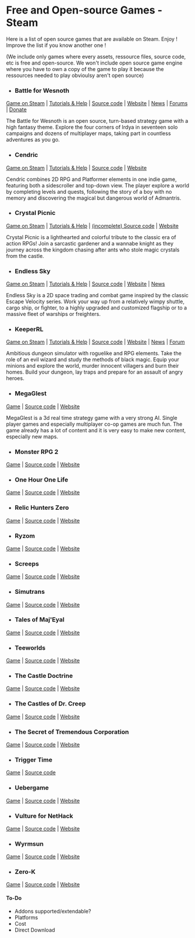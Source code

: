 # Free and Open-source Games - Steam

Here is a list of open source games that are available on Steam. Enjoy ! Improve the list if you know another one !

(We include only games where every assets, ressource files, source code, etc is free and open-source. We won't include open source game engine where you have to own a copy of the game to play it because the ressources needed to play obvioulsy aren't open source)

* ### Battle for Wesnoth
[Game on Steam](https://store.steampowered.com/app/599390/Battle_for_Wesnoth/) | [Tutorials & Help](https://wiki.wesnoth.org/Play) | [Source code](https://github.com/wesnoth/wesnoth) | [Website](https://www.wesnoth.org/) | [News](https://forums.wesnoth.org/viewforum.php?f=62) | [Forums](https://forums.wesnoth.org/) | [Donate](https://liberapay.com/Wesnoth/donate)

The Battle for Wesnoth is an open source, turn-based strategy game with a high fantasy theme. Explore the four corners of Irdya in seventeen solo campaigns and dozens of multiplayer maps, taking part in countless adventures as you go.

* ### Cendric
[Game on Steam](https://store.steampowered.com/app/681460/Cendric/) | [Tutorials & Help](https://cendric.gamepedia.com/Cendric_Wiki) | [Source code](https://github.com/tizian/Cendric2) | [Website](http://cendric.ch/)

Cendric combines 2D RPG and Platformer elements in one indie game, featuring both a sidescroller and top-down view. The player explore a world by completing levels and quests, following the story of a boy with no memory and discovering the magical but dangerous world of Admantris. 

* ### Crystal Picnic
[Game on Steam](https://store.steampowered.com/app/415890/Crystal_Picnic/) | [Tutorials & Help](https://github.com/Cloudxtreme/crystal-picnic) | [(incomplete) Source code](https://github.com/Cloudxtreme/crystal-picnic) | [Website](https://nooskewl.ca/crystal-picnic/)

Crystal Picnic is a lighthearted and colorful tribute to the classic era of action RPGs! Join a sarcastic gardener and a wannabe knight as they journey across the kingdom chasing after ants who stole magic crystals from the castle.

* ### Endless Sky
[Game on Steam](http://store.steampowered.com/app/404410/Endless_Sky/) | [Tutorials & Help](https://github.com/endless-sky/endless-sky/wiki/PlayersManual) | [Source code](https://github.com/endless-sky) | [Website](http://endless-sky.github.io/) | [News](http://endless-sky.github.io/blog.html)

Endless Sky is a 2D space trading and combat game inspired by the classic Escape Velocity series. Work your way up from a relatively wimpy shuttle, cargo ship, or fighter, to a highly upgraded and customized flagship or to a massive fleet of warships or freighters. 

* ### KeeperRL
[Game on Steam](https://store.steampowered.com/app/329970) | [Tutorials & Help](http://keeperrl.com/wiki/index.php?title=Main_Page) | [Source code](https://github.com/miki151/keeperrl) | [Website](http://keeperrl.com/) | [News](https://keeperrl.com/category/News/) | [Forum](https://keeperrl.com/forum/)

Ambitious dungeon simulator with roguelike and RPG elements. Take the role of an evil wizard and study the methods of black magic. Equip your minions and explore the world, murder innocent villagers and burn their homes. Build your dungeon, lay traps and prepare for an assault of angry heroes. 

* ### MegaGlest
[Game](https://store.steampowered.com/app/578870/MegaGlest/) | [Source code](https://github.com/MegaGlest) | [Website](https://megaglest.org/)

MegaGlest is a 3d real time strategy game with a very strong AI. Single player games and especially multiplayer co-op games are much fun. The game already has a lot of content and it is very easy to make new content, especially new maps. 

* ### Monster RPG 2
[Game](https://store.steampowered.com/app/409370/Monster_RPG_2/) | [Source code](https://github.com/Nooskewl/monster-rpg-2) | [Website](https://nooskewl.ca/monster-rpg-2/)

* ### One Hour One Life
[Game](https://store.steampowered.com/app/595690/One_Hour_One_Life/) | [Source code](https://github.com/jasonrohrer/OneLife) | [Website](https://onehouronelife.com/)

* ### Relic Hunters Zero
[Game](https://store.steampowered.com/app/382490/Relic_Hunters_Zero/) | [Source code](https://github.com/mventurelli/relichunterszero) | [Website](https://relichunters.com.br/)

* ### Ryzom
[Game](https://store.steampowered.com/app/373720/Ryzom/) | [Source code](https://bitbucket.org/account/user/ryzom/projects/PROJ) | [Website](https://ryzom.com/)

* ### Screeps
[Game](https://store.steampowered.com/app/464350/Screeps/) | [Source code](https://github.com/screeps/screeps) | [Website](https://screeps.com/)

* ### Simutrans
[Game](https://store.steampowered.com/app/434520/Simutrans/) | [Source code](https://github.com/aburch/simutrans) | [Website](https://www.simutrans.com/en/)

* ### Tales of Maj'Eyal
[Game](https://store.steampowered.com/app/259680/Tales_of_MajEyal/) | [Source code](https://te4.org/download) | [Website](https://te4.org/)

* ### Teeworlds
[Game](http://store.steampowered.com/app/380840/Teeworlds/) | [Source code](https://github.com/teeworlds) | [Website](https://www.teeworlds.com/)

* ### The Castle Doctrine
[Game](http://store.steampowered.com/app/249570/The_Castle_Doctrine/) | [Source code](https://sourceforge.net/p/hcsoftware/CastleDoctrine/ci/default/tree/?SetFreedomCookie) | [Website](http://thecastledoctrine.net/)

* ### The Castles of Dr. Creep
[Game](https://store.steampowered.com/app/517930/The_Castles_of_Dr_Creep/) | [Source code](https://github.com/segrax/DrCreep) | [Website](http://creep.sourceforge.net/)

* ### The Secret of Tremendous Corporation
[Game](https://store.steampowered.com/app/380140/The_Secret_of_Tremendous_Corporation/) | [Source code](https://github.com/dos1/AdventureTheGame) | [Website](https://tremendouscorp.com/)

* ### Trigger Time
[Game](https://store.steampowered.com/app/512920/Trigger_Time/) | [Source code](https://github.com/Sheph/TriggerTime)

* ### Uebergame
[Game](https://store.steampowered.com/app/391780/Uebergame/) | [Source code](https://github.com/Duion/Uebergame) | [Website](https://duion.com/games/uebergame/main)

* ### Vulture for NetHack
[Game](https://store.steampowered.com/app/341390/Vulture_for_NetHack/) | [Source code](http://www.darkarts.co.za/vulture-for-nethack) | [Website](http://www.darkarts.co.za/vulture-for-nethack)

* ### Wyrmsun
[Game](http://store.steampowered.com/app/370070/Wyrmsun/) | [Source code](https://github.com/andrettin/wyrmsun) | [Website](http://andrettin.github.io/)

* ### Zero-K
[Game](https://store.steampowered.com/app/334920/ZeroK/) | [Source code](https://github.com/ZeroK-RTS) | [Website](http://zero-k.info/)


#### To-Do
* Addons supported/extendable?
* Platforms
* Cost
* Direct Download
